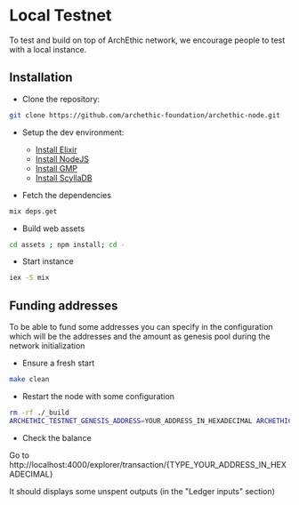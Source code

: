 # Local Testnet

To test and build on top of ArchEthic network, we encourage people to test with a local instance.

## Installation

- Clone the repository: 
```bash
git clone https://github.com/archethic-foundation/archethic-node.git
```

- Setup the dev environment:

  - [Install Elixir](https://elixir-lang.org/install.html)
  - [Install NodeJS](https://nodejs.org/en/download/)
  - [Install GMP](https://gmplib.org)
  - [Install ScyllaDB](https://www.scylladb.com/download/#server)
  
- Fetch the dependencies
```bash
mix deps.get
```

- Build web assets
```bash
cd assets ; npm install; cd -
``` 

- Start instance
```bash
iex -S mix
```

## Funding addresses

To be able to fund some addresses you can specify in the configuration which will be the addresses and the amount as genesis pool during the network initialization

- Ensure a fresh start
```bash
make clean
```

- Restart the node with some configuration
```bash
rm -rf ./_build
ARCHETHIC_TESTNET_GENESIS_ADDRESS=YOUR_ADDRESS_IN_HEXADECIMAL ARCHETHIC_TESTNET_GENESIS_AMOUNT=AMOUNT_TO_ALLOCATE iex -S mix
```

- Check the balance

Go to http://localhost:4000/explorer/transaction/{TYPE_YOUR_ADDRESS_IN_HEXADECIMAL}

It should displays some unspent outputs (in the "Ledger inputs" section) 
